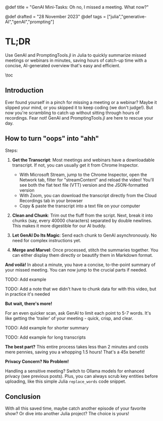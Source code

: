 @def title = "GenAI Mini-Tasks: Oh no, I missed a meeting. What now?"
<!-- @def published = "28 November 2023" -->
@def drafted = "28 November 2023"
@def tags = ["julia","generative-AI","genAI","prompting"]

# TL;DR
Use GenAI and PromptingTools.jl in Julia to quickly summarize missed meetings or webinars in minutes, saving hours of catch-up time with a concise, AI-generated overview that's easy and efficient.

\toc

## Introduction

Ever found yourself in a pinch for missing a meeting or a webinar? Maybe it slipped your mind, or you skipped it to keep coding (we don't judge!). But now you're scrambling to catch up without sitting through hours of recordings. Fear not! GenAI and PromptingTools.jl are here to rescue your day.

## How to turn "oops" into "ahh"

Steps:

1. **Get the Transcript**: Most meetings and webinars have a downloadable transcript. If not, you can usually get it from Chrome Inspector. 
   - With Microsoft Stream, jump to the Chrome Inspector, open the Network tab, filter for "streamContent" and reload the video! You'll see both the flat text file (VTT) version and the JSON-formatted version
   - With Zoom, you can download the transcript directly from the Cloud Recordings tab in your browser
   - Copy & paste the transcript into a text file on your computer

2. **Clean and Chunk**: Trim out the fluff from the script. Next, break it into chunks (say, every 40000 characters) separated by double newlines. This makes it more digestible for our AI buddy.

3. **Let GenAI Do Its Magic**: Send each chunk to GenAI asynchronously. No need for complex instructions yet.

4. **Merge and Marvel**: Once processed, stitch the summaries together. You can either display them directly or beautify them in Markdown format.

**And voilà!** In about a minute, you have a concise, to-the-point summary of your missed meeting. You can now jump to the crucial parts if needed.

TODO: Add example

TODO: Add a note that we didn't have to chunk data for with this video, but in practice it's needed

**But wait, there's more!**

For an even quicker scan, ask GenAI to limit each point to 5-7 words. It's like getting the 'trailer' of your meeting - quick, crisp, and clear.

TODO: Add example for shorter summary

TODO: Add example for long transcripts

**The best part?** This entire process takes less than 2 minutes and costs mere pennies, saving you a whopping 1.5 hours! That's a 45x benefit!

**Privacy Concern? No Problem!**

Handling a sensitive meeting? Switch to Ollama models for enhanced privacy (see previous posts). Plus, you can always scrub key entities before uploading, like this simple Julia `replace_words` code snippet.

## Conclusion

With all this saved time, maybe catch another episode of your favorite show? Or dive into another Julia project? The choice is yours!